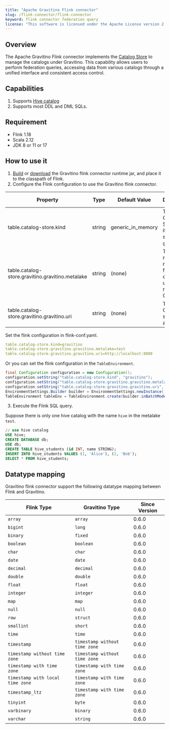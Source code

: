 ```yaml
---
title: "Apache Gravitino Flink connector"
slug: /flink-connector/flink-connector
keyword: flink connector federation query 
license: "This software is licensed under the Apache License version 2."
---
```


## Overview

The Apache Gravitino Flink connector implements the [Catalog Store](https://nightlies.apache.org/flink/flink-docs-release-1.18/docs/dev/table/catalogs/#catalog-store) to manage the catalogs under Gravitino. 
This capability allows users to perform federation queries, accessing data from various catalogs through a unified interface and consistent access control.

## Capabilities

1. Supports [Hive catalog](flink-catalog-hive.md)
2. Supports most DDL and DML SQLs.

## Requirement

* Flink 1.18
* Scala 2.12
* JDK 8 or 11 or 17

## How to use it

1. [Build](../how-to-build.md) or [download](https://mvnrepository.com/artifact/org.apache.gravitino/gravitino-flink-connector-runtime-1.18.0_2.12) the Gravitino flink connector runtime jar, and place it to the classpath of Flink.
2. Configure the Flink configuration to use the Gravitino flink connector.

| Property                                         | Type   | Default Value     | Description                                                          | Required | Since Version |
|--------------------------------------------------|--------|-------------------|----------------------------------------------------------------------|----------|---------------|
| table.catalog-store.kind                         | string | generic_in_memory | The Catalog Store name, it should set to `gravitino`.                | Yes      | 0.6.0         |
| table.catalog-store.gravitino.gravitino.metalake | string | (none)            | The metalake name that flink connector used to request to Gravitino. | Yes      | 0.6.0         |
| table.catalog-store.gravitino.gravitino.uri      | string | (none)            | The uri of Gravitino server address.                                 | Yes      | 0.6.0         |

Set the flink configuration in flink-conf.yaml.
```yaml
table.catalog-store.kind=gravitino
table.catalog-store.gravitino.gravitino.metalake=test
table.catalog-store.gravitino.gravitino.uri=http://localhost:8080
```
Or you can set the flink configuration in the `TableEnvironment`.
```java
final Configuration configuration = new Configuration();
configuration.setString("table.catalog-store.kind", "gravitino");
configuration.setString("table.catalog-store.gravitino.gravitino.metalake", "test");
configuration.setString("table.catalog-store.gravitino.gravitino.uri", "http://localhost:8080");
EnvironmentSettings.Builder builder = EnvironmentSettings.newInstance().withConfiguration(configuration);
TableEnvironment tableEnv = TableEnvironment.create(builder.inBatchMode().build());
```

3. Execute the Flink SQL query. 

Suppose there is only one hive catalog with the name `hive` in the metalake `test`.

```sql
// use hive catalog
USE hive;
CREATE DATABASE db;
USE db;
CREATE TABLE hive_students (id INT, name STRING);
INSERT INTO hive_students VALUES (1, 'Alice'), (2, 'Bob');
SELECT * FROM hive_students;
```

## Datatype mapping

Gravitino flink connector support the following datatype mapping between Flink and Gravitino.

| Flink Type                       | Gravitino Type                | Since Version |
|----------------------------------|-------------------------------|---------------|
| `array`                          | `array`                       | 0.6.0         |
| `bigint`                         | `long`                        | 0.6.0         |
| `binary`                         | `fixed`                       | 0.6.0         |
| `boolean`                        | `boolean`                     | 0.6.0         |
| `char`                           | `char`                        | 0.6.0         |
| `date`                           | `date`                        | 0.6.0         |
| `decimal`                        | `decimal`                     | 0.6.0         |
| `double`                         | `double`                      | 0.6.0         |
| `float`                          | `float`                       | 0.6.0         |
| `integer`                        | `integer`                     | 0.6.0         |
| `map`                            | `map`                         | 0.6.0         |
| `null`                           | `null`                        | 0.6.0         |
| `row`                            | `struct`                      | 0.6.0         |
| `smallint`                       | `short`                       | 0.6.0         |
| `time`                           | `time`                        | 0.6.0         |
| `timestamp`                      | `timestamp without time zone` | 0.6.0         |
| `timestamp without time zone`    | `timestamp without time zone` | 0.6.0         |
| `timestamp with time zone`       | `timestamp with time zone`    | 0.6.0         |
| `timestamp with local time zone` | `timestamp with time zone`    | 0.6.0         |
| `timestamp_ltz`                  | `timestamp with time zone`    | 0.6.0         |
| `tinyint`                        | `byte`                        | 0.6.0         |
| `varbinary`                      | `binary`                      | 0.6.0         |
| `varchar`                        | `string`                      | 0.6.0         |
